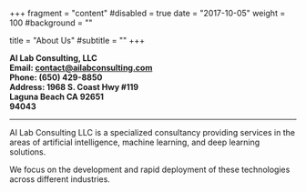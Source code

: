 +++
fragment = "content"
#disabled = true
date = "2017-10-05"
weight = 100
#background = ""

title = "About Us"
#subtitle = ""
+++



**AI Lab Consulting, LLC<br/> Email: <a href="mailto:contact@ailabconsulting.com">contact@ailabconsulting.com</a><br/> Phone: (650) 429-8850‬<br/> Address: 1968 S. Coast Hwy #119<br/> Laguna Beach CA 92651 <br/> 94043**

---

AI Lab Consulting LLC is a specialized consultancy providing services in the areas of artificial intelligence, machine learning, and deep learning solutions.
<p/> We focus on the development and rapid deployment of these technologies across different industries.
